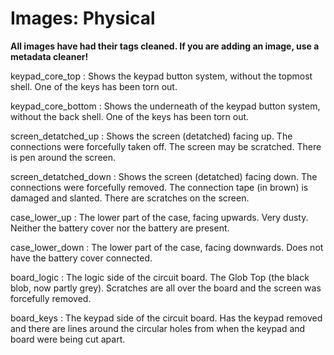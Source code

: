 # Images: Physical

**All images have had their tags cleaned. If you are adding an image, use a metadata cleaner!**

keypad\_core\_top : Shows the keypad button system, without the topmost shell. One of the keys has been torn out.

keypad\_core\_bottom : Shows the underneath of the keypad button system, without the back shell. One of the keys has been torn out.

screen\_detatched\_up : Shows the screen (detatched) facing up. The connections were forcefully taken off. The screen may be scratched. There is pen around the screen.

screen\_detatched\_down : Shows the screen (detatched) facing down. The connections were forcefully removed. The connection tape (in brown) is damaged and slanted. There are scratches on the screen.

case\_lower\_up : The lower part of the case, facing upwards. Very dusty. Neither the battery cover nor the battery are present.

case\_lower\_down : The lower part of the case, facing downwards. Does not have the battery cover connected.

board\_logic : The logic side of the circuit board. The Glob Top (the black blob, now partly grey). Scratches are all over the board and the screen was forcefully removed.

board\_keys : The keypad side of the circuit board. Has the keypad removed and there are lines around the circular holes from when the keypad and board were being cut apart.
